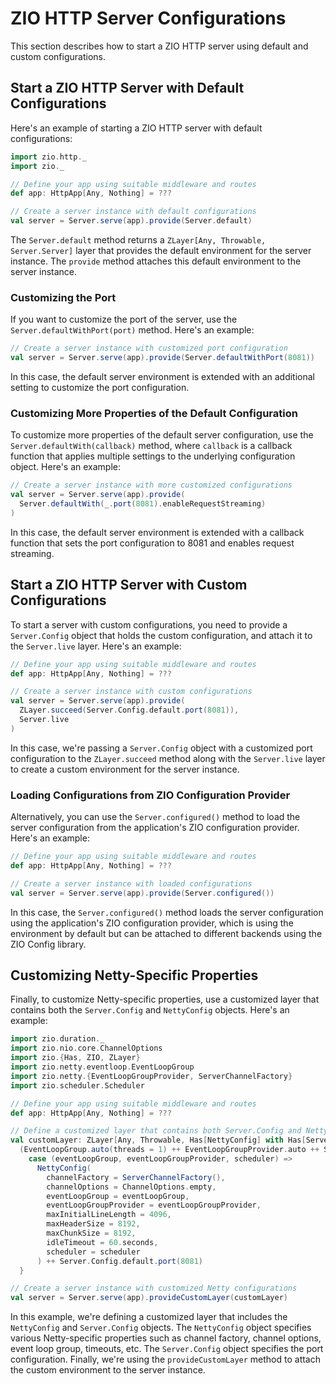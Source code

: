 
# ZIO HTTP Server Configurations

This section describes how to start a ZIO HTTP server using default and custom configurations.

## Start a ZIO HTTP Server with Default Configurations

Here's an example of starting a ZIO HTTP server with default configurations:

```scala
import zio.http._
import zio._

// Define your app using suitable middleware and routes
def app: HttpApp[Any, Nothing] = ???

// Create a server instance with default configurations
val server = Server.serve(app).provide(Server.default)
```

The `Server.default` method returns a `ZLayer[Any, Throwable, Server.Server]` layer that provides the default environment for the server instance. The `provide` method attaches this default environment to the server instance.

### Customizing the Port

If you want to customize the port of the server, use the `Server.defaultWithPort(port)` method. Here's an example:

```scala
// Create a server instance with customized port configuration
val server = Server.serve(app).provide(Server.defaultWithPort(8081))
```

In this case, the default server environment is extended with an additional setting to customize the port configuration.

### Customizing More Properties of the Default Configuration

To customize more properties of the default server configuration, use the `Server.defaultWith(callback)` method, where `callback` is a callback function that applies multiple settings to the underlying configuration object. Here's an example:

```scala
// Create a server instance with more customized configurations
val server = Server.serve(app).provide(
  Server.defaultWith(_.port(8081).enableRequestStreaming)
)
```

In this case, the default server environment is extended with a callback function that sets the port configuration to 8081 and enables request streaming.

## Start a ZIO HTTP Server with Custom Configurations

To start a server with custom configurations, you need to provide a `Server.Config` object that holds the custom configuration, and attach it to the `Server.live` layer. Here's an example:

```scala
// Define your app using suitable middleware and routes
def app: HttpApp[Any, Nothing] = ???

// Create a server instance with custom configurations
val server = Server.serve(app).provide(
  ZLayer.succeed(Server.Config.default.port(8081)),
  Server.live
)
```

In this case, we're passing a `Server.Config` object with a customized port configuration to the `ZLayer.succeed` method along with the `Server.live` layer to create a custom environment for the server instance.

### Loading Configurations from ZIO Configuration Provider

Alternatively, you can use the `Server.configured()` method to load the server configuration from the application's ZIO configuration provider. Here's an example:

```scala
// Define your app using suitable middleware and routes
def app: HttpApp[Any, Nothing] = ???

// Create a server instance with loaded configurations
val server = Server.serve(app).provide(Server.configured())
```

In this case, the `Server.configured()` method loads the server configuration using the application's ZIO configuration provider, which is using the environment by default but can be attached to different backends using the ZIO Config library.

## Customizing Netty-Specific Properties

Finally, to customize Netty-specific properties, use a customized layer that contains both the `Server.Config` and `NettyConfig` objects. Here's an example:

```scala
import zio.duration._
import zio.nio.core.ChannelOptions
import zio.{Has, ZIO, ZLayer}
import zio.netty.eventloop.EventLoopGroup
import zio.netty.{EventLoopGroupProvider, ServerChannelFactory}
import zio.scheduler.Scheduler

// Define your app using suitable middleware and routes
def app: HttpApp[Any, Nothing] = ???

// Define a customized layer that contains both Server.Config and NettyConfig objects
val customLayer: ZLayer[Any, Throwable, Has[NettyConfig] with Has[Server.Config]] =
  (EventLoopGroup.auto(threads = 1) ++ EventLoopGroupProvider.auto ++ Scheduler.live).map {
    case (eventLoopGroup, eventLoopGroupProvider, scheduler) =>
      NettyConfig(
        channelFactory = ServerChannelFactory(),
        channelOptions = ChannelOptions.empty,
        eventLoopGroup = eventLoopGroup,
        eventLoopGroupProvider = eventLoopGroupProvider,
        maxInitialLineLength = 4096,
        maxHeaderSize = 8192,
        maxChunkSize = 8192,
        idleTimeout = 60.seconds,
        scheduler = scheduler
      ) ++ Server.Config.default.port(8081)
  }

// Create a server instance with customized Netty configurations
val server = Server.serve(app).provideCustomLayer(customLayer)
```

In this example, we're defining a customized layer that includes the `NettyConfig` and `Server.Config` objects. The `NettyConfig` object specifies various Netty-specific properties such as channel factory, channel options, event loop group, timeouts, etc. The `Server.Config` object specifies the port configuration. Finally, we're using the `provideCustomLayer` method to attach the custom environment to the server instance.